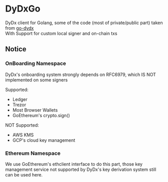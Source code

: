 # DyDxGo

DyDx client for Golang, some of the code (most of private/public part) taken from [go-dydx](https://github.com/go-numb/go-dydx)  
With Support for custom local signer and on-chain txs

## Notice

### OnBoarding Namespace

DyDx's onboarding system strongly depends on RFC6979, which IS NOT implemented on some signers

Supported:

- Ledger
- Trezor
- Most Browser Wallets
- GoEthereum's crypto.sign()

NOT Supported:

- AWS KMS
- GCP's cloud key management

### Ethereum Namespace

We use GoEthereum's ethclient interface to do this part, those key management service not supported by DyDx's key derivation system still can be used here.

